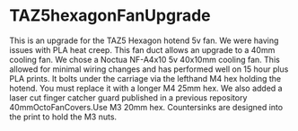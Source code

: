 # TAZ5hexagonFanUpgrade
This is an upgrade for the TAZ5 Hexagon hotend 5v fan. We were having issues with PLA heat creep.
This fan duct allows an upgrade to a 40mm cooling fan. We chose a Noctua NF-A4x10 5v 40x10mm cooling fan. This allowed for minimal wiring changes and has performed well on 15 hour plus PLA prints.
It bolts under the carriage via the lefthand M4 hex holding the hotend. You must replace it with a longer M4 25mm hex.
We also added a laser cut finger catcher guard published in a previous repository 40mmOctoFanCovers.Use M3 20mm hex. Countersinks are designed into the print to hold the M3 nuts.
